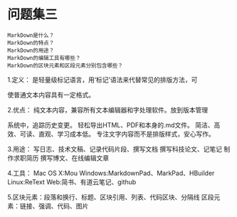 # 问题集三

    MarkDown是什么？
    MarkDown的特点？
    MarkDown的用途？
    MarkDown的编辑工具有哪些？
    MarkDown的区块元素和区段元素分别包含哪些？

1.定义：
是轻量级标记语言，用‘标记’语法来代替常见的排版方法，可

使普通文本内容具有一定格式。

2.优点：
纯文本内容，兼容所有文本编辑器和字处理软件。放到版本管理

系统中，追踪历史变更。
轻松导出HTML、PDF和本身的.md文件。
简洁、高效、可读、直观、学习成本低。
专注文字内容而不是排版样式，安心写作。

3.用途：
写日志、技术文稿、记录代码片段、撰写文档
撰写科技论文、记笔记
制作求职简历
撰写博文、在线编辑文章

4.工具：
Mac OS X:Mou
Windows:MarkdownPad、MarkPad、HBuilder
Linux:ReText
Web:简书、有道云笔记、github

5.区块元素：段落和换行、标题、区块引用、列表、代码区块、分隔线
区段元素：链接、强调、代码、图片
